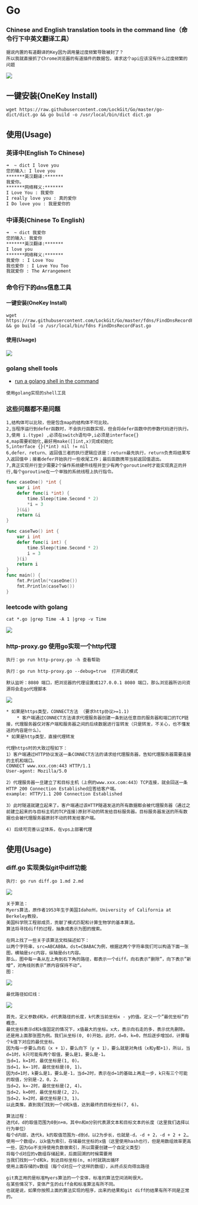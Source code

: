 # Go  

### Chinese and English translation tools in the command line（命令行下中英文翻译工具）
```
据说内置的有道翻译的Key因为调用量过度频繁导致被封了？
所以我就直接抓了Chrome浏览器的有道插件的数据包，请求这个api应该没有什么过度频繁的问题
```
![](https://github.com/LockGit/Go/blob/master/img/dict.gif)

## 一键安装(OneKey Install)
```
wget https://raw.githubusercontent.com/LockGit/Go/master/go-dict/dict.go && go build -o /usr/local/bin/dict dict.go 
```

## 使用(Usage)
### 英译中(English To Chinese)
```bash
➜  ~ dict I love you
您的输入: I love you
*******英汉翻译:*******
我爱你。
*******网络释义:*******
I Love You : 我爱你
I really love you : 真的爱你
I Do love you : 我是爱你的
```

### 中译英(Chinese To English)
```bash
➜  ~ dict 我爱你
您的输入: 我爱你
*******英汉翻译:*******
I love you
*******网络释义:*******
我爱你 : I Love You
我也爱你 : I Love You Too
我就爱你 : The Arrangement
```

### 命令行下的dns信息工具
#### 一键安装(OneKey Install)
```
wget https://raw.githubusercontent.com/LockGit/Go/master/fdns/FindDnsRecordFast.go && go build -o /usr/local/bin/fdns FindDnsRecordFast.go 
```

#### 使用(Usage)
![](https://github.com/LockGit/Go/blob/master/img/fdns.gif)


### golang shell tools
+ [run a golang shell in the command](https://github.com/LockGit/Go/blob/master/shell.go)
```
使用golang实现的shell工具
```

### 这些问题都不是问题
```
1,结构体可以比较，但是包含map的结构体不可比较。
2,当程序运行到defer函数时，不会执行函数实现，但会将defer函数中的参数代码进行执行。
3,使用 i.(type) ,必须在switch语句中,i必须是interface{}
4,map需要初始化,最好用make([]int,x)完成初始化
5,interface {}(*int) nil != nil 
6,defer、return、返回值三者的执行逻辑应该是：return最先执行，return负责将结果写入返回值中；接着defer开始执行一些收尾工作；最后函数携带当前返回值退出。
7,真正实现并行至少需要2个操作系统硬件线程并至少有两个goroutine时才能实现真正的并行,每个goroutine在一个单独的系统线程上执行指令。
```
```go
func caseOne() *int {
	var i int
	defer func(i *int) {
		time.Sleep(time.Second * 2)
		*i = 3
	}(&i)
	return &i
}

func caseTwo() int {
	var i int
	defer func(i int) {
		time.Sleep(time.Second * 2)
		i = 3
	}(i)
	return i
}
func main() {
	fmt.Println(*caseOne())
	fmt.Println(caseTwo())
}
```

### leetcode with golang 
```
cat *.go |grep Time -A 1 |grep -v Time
```
![](https://github.com/LockGit/Go/blob/master/img/leetcode.gif)

### http-proxy.go 使用go实现一个http代理
```
执行：go run http-proxy.go -h 查看帮助

执行：go run http-proxy.go --debug=true  打开调式模式

默认监听：8080 端口，把浏览器的代理设置成127.0.0.1 8080 端口，那么浏览器所访问资源将会走go代理脚本
```
![](https://github.com/LockGit/Go/blob/master/img/http-proxy.png)
```
* 如果是https类型，CONNECT方法 （要求http协议>=1.1)
    * 客户端通过CONNECT方法请求代理服务器创建一条到达任意目的服务器和端口的TCP链接，代理服务器仅对客户端和服务器之间的后续数据进行盲转发（只是转发，不关心，也不懂发送的内容是什么）。
* 如果是http类型，直接代理转发

代理https时的大致过程如下：
1）客户端通过HTTP协议发送一条CONNECT方法的请求给代理服务器，告知代理服务器需要连接的主机和端口。
CONNECT www.xxx.com:443 HTTP/1.1
User-agent: Mozilla/5.0

2）代理服务器一旦建立了和目标主机（上例的www.xxx.com:443）TCP连接，就会回送一条HTTP 200 Connection Established应答给客户端。
example: HTTP/1.1 200 Connection Established

3）此时隧道就建立起来了。客户端通过该HTTP隧道发送的所有数据都会被代理服务器（通过之前建立起来的与目标主机的TCP连接)原封不动的转发给目标服务器。目标服务器发送的所有数据也会被代理服务器原封不动的转发给客户端。

4) 后续可完善认证体系，在vps上部署代理
```
## 使用(Usage)


### diff.go 实现类似git中diff功能
```
执行: go run diff.go 1.md 2.md

```
![](https://github.com/LockGit/Go/blob/master/img/go-diff.png)

```
关于算法：
Myers算法，原作者1953年生于美国Idaho州，University of California at Berkeley教授，
美国科学院工程部成员，贡献了模式匹配和计算生物学的基本算法。
算法将寻找diff的过程，抽象成表示为图的搜索。

在网上找了一些关于该算法文档描述如下：
以两个字符串，src=ABCABBA，dst=CBABAC为例，根据这两个字符串我们可以构造下面一张图，横轴是src内容，纵轴是dst内容。
那么，图中每一条从左上角到右下角的路径，都表示一个diff。向右表示“删除”，向下表示”新增“，对角线则表示“原内容保持不动“。
图：
```
![](https://github.com/LockGit/Go/blob/master/img/diff.png)

```
最优路径如红线：
```
![](https://github.com/LockGit/Go/blob/master/img/diff2.png)

```
首先，定义参数d和k，d代表路径的长度，k代表当前坐标x - y的值。定义一个”最优坐标“的概念，
最优坐标表示d和k值固定的情况下，x值最大的坐标。x大，表示向右走的多，表示优先删除。
还是用上面那张图为例。我们从坐标(0, 0)开始，此时，d=0，k=0，然后逐步增加d，计算每个k值下对应的最优坐标。
因为每一步要么向右（x + 1），要么向下（y + 1），要么就是对角线（x和y都+1)，所以，当d=1时，k只可能有两个取值，要么是1，要么是-1。
当d=1，k=1时，最优坐标是(1, 0)。
当d=1，k=-1时，最优坐标是(0, 1)。
因为d=1时，k要么是1，要么是-1，当d=2时，表示在d=1的基础上再走一步，k只有三个可能的取值，分别是-2，0，2。
当d=2，k=-2时，最优坐标是(2, 4)。
当d=2，k=0时，最优坐标是(2, 2)。
当d=2，k=2时，最优坐标是(3, 1)。
以此类推，直到我们找到一个d和k值，达到最终的目标坐标(7, 6)。

算法过程：
迭代d，d的取值范围为0到n+m，其中n和m分别代表源文本和目标文本的长度（这里我们选择以行为单位）
每个d内部，迭代k，k的取值范围为-d到d，以2为步长，也就是-d，-d + 2，-d + 2 + 2…
使用一个数组v，以k值为索引，存储最优坐标的x值（这里使用hash也行，但是用数组效率更高一些，因为Go不支持使用负数做索引，所以需要创建一个自定义类型）
将每个d对应的v数组存储起来，后面回溯的时候需要用
当我们找到一个d和k，到达目标坐标(n, m)时就跳出循环
使用上面存储的v数组（每个d对应一个这样的数组），从终点反向得出路径

git真正用的是标准Myers算法的一个变体，标准的算法空间消耗很大。
在某些情况下，变体产生的diff会和标准算法有所不同。
也就是说，如果你按照上面的算法实现的程序，出来的结果和git diff的结果有所不同是正常的。
```